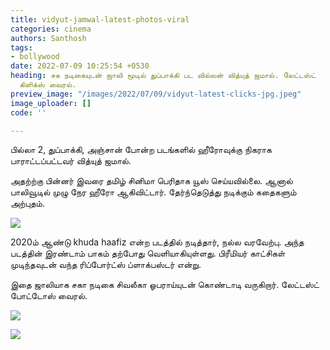 ```yaml
---
title: vidyut-jamwal-latest-photos-viral
categories: cinema
authors: Santhosh
tags:
- bollywood
date: 2022-07-09 10:25:54 +0530
heading: சக நடிகையுடன் ஜாலி மூடில் துப்பாக்கி பட வில்லன் வித்யுத் ஜமால். லேட்டஸ்ட்
  கிளிக்ஸ் வைரல்.
preview_image: "/images/2022/07/09/vidyut-latest-clicks-jpg.jpeg"
image_uploader: []
code: ''

---
```

பில்லா 2, துப்பாக்கி, அஞ்சான் போன்ற படங்களில் ஹீரோவுக்கு நிகராக பாராட்டப்பட்டவர் வித்யுத் ஜமால்.

அதற்ற்கு பின்னர் இவரை தமிழ் சினிமா பெரிதாக யூஸ் செய்யவில்லை. ஆனால் பாலிவூடில் முழு நேர ஹீரோ ஆகிவிட்டார். தேர்ந்தெடுத்து நடிக்கும் கதைகளும் அற்புதம்.

![](/images/2022/07/09/vidyut-jamwal-latest-3-jpg.jpeg)

2020ம் ஆண்டு khuda haafiz என்ற படத்தில் நடித்தார், நல்ல வரவேற்பு. அந்த படத்தின் இரண்டாம் பாகம் தற்போது வெளியாகியுள்ளது. பிரீமியர் காட்சிகள் முடிந்தவுடன் வந்த ரிப்போர்ட்ஸ் ப்ளாக்பஸ்டர் என்று.

இதை ஜாலியாக சகா நடிகை சிவலீகா ஓபராய்யுடன் கொண்டாடி வருகிறார். லேட்டஸ்ட் போட்டோஸ் வைரல்.

![](/images/2022/07/09/vidyut-jamwal-latest-2-jpg.jpeg)

![](/images/2022/07/09/vidyut-jamwal-latest-1-jpg.jpeg)
